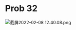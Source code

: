 # Prob 32

<img src="../../../.media/截屏2022-02-08 12.40.08.png" alt="截屏2022-02-08 12.40.08.png" style="zoom:100%;" />
